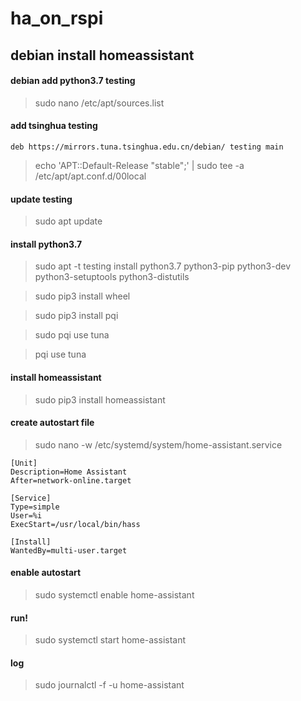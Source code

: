# ha_on_rspi
## debian install homeassistant 

#### debian add python3.7 testing
>sudo nano /etc/apt/sources.list
#### add tsinghua testing 
```
deb https://mirrors.tuna.tsinghua.edu.cn/debian/ testing main
```

>echo 'APT::Default-Release "stable";' | sudo tee -a /etc/apt/apt.conf.d/00local

#### update testing
>sudo apt update
#### install python3.7
>sudo apt -t testing install python3.7 python3-pip python3-dev python3-setuptools python3-distutils

>sudo pip3 install wheel

>sudo pip3 install pqi

>sudo pqi use tuna

>pqi use tuna

#### install homeassistant
>sudo pip3 install homeassistant

#### create autostart file
>sudo nano -w /etc/systemd/system/home-assistant.service

```
[Unit]
Description=Home Assistant
After=network-online.target

[Service]
Type=simple
User=%i
ExecStart=/usr/local/bin/hass

[Install]
WantedBy=multi-user.target
```
#### enable autostart
>sudo systemctl enable home-assistant

#### run!
>sudo systemctl start home-assistant
#### log
>sudo journalctl -f -u home-assistant
